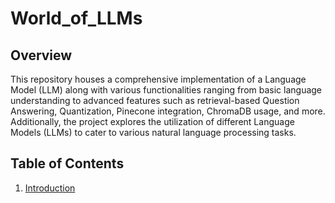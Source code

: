 # World_of_LLMs

## Overview

This repository houses a comprehensive implementation of a Language Model (LLM) along with various functionalities ranging from basic language understanding to advanced features such as retrieval-based Question Answering, Quantization, Pinecone integration, ChromaDB usage, and more. Additionally, the project explores the utilization of different Language Models (LLMs) to cater to various natural language processing tasks.

## Table of Contents
1. [Introduction](#Introduction)




